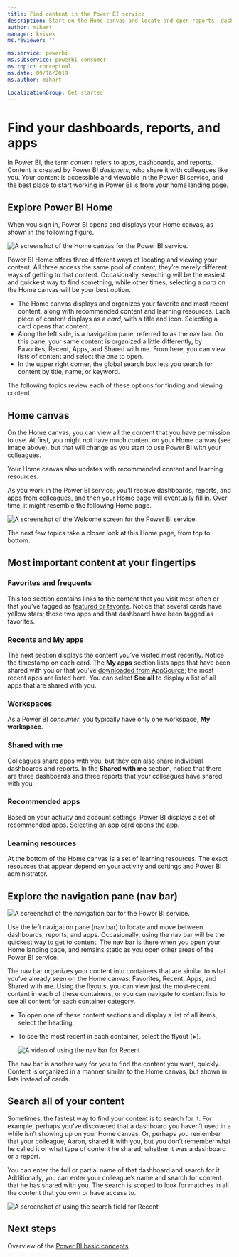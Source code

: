 ```yaml
---
title: Find content in the Power BI service
description: Start on the Home canvas and locate and open reports, dashboards, and apps.
author: mihart
manager: kvivek
ms.reviewer: ''

ms.service: powerbi
ms.subservice: powerbi-consumer
ms.topic: conceptual
ms.date: 09/16/2019
ms.author: mihart

LocalizationGroup: Get started
---
```

# Find your dashboards, reports, and apps
In Power BI, the term *content* refers to apps, dashboards, and reports. Content is created by Power BI *designers*, who share it with colleagues like you. Your content is accessible and viewable in the Power BI service, and the best place to start working in Power BI is from your home landing page.

## Explore Power BI Home
When you sign in, Power BI opens and displays your Home canvas, as shown in the following figure.
 
![A screenshot of the Home canvas for the Power BI service.](media/end-user-home/power-bi-home.png)

Power BI Home offers three different ways of locating and viewing your content. All three access the same pool of content, they’re merely different ways of getting to that content. Occasionally, searching will be the easiest and quickest way to find something, while other times, selecting a *card* on the Home canvas will be your best option.

- The Home canvas displays and organizes your favorite and most recent content, along with recommended content and learning resources. Each piece of content displays as a *card*, with a title and icon. Selecting a card opens that content.
- Along the left side, is a navigation pane, referred to as the nav bar. On this pane, your same content is organized a little differently, by Favorites, Recent, Apps, and Shared with me. From here, you can view lists of content and select the one to open.
- In the upper right corner, the global search box lets you search for content by title, name, or keyword.

The following topics review each of these options for finding and viewing content.

## Home canvas
On the Home canvas, you can view all the content that you have permission to use. At first, you might not have much content on your Home canvas (see image above), but that will change as you start to use Power BI with your colleagues.

Your Home canvas also updates with recommended content and learning resources. 
 
As you work in the Power BI service, you’ll receive dashboards, reports, and apps from colleagues, and then your Home page will eventually fill in. Over time, it might resemble the following Home page.

![A screenshot of the Welcome screen for the Power BI service.](media/end-user-home/power-bi-home-older.png)

 
The next few topics take a closer look at this Home page, from top to bottom.

## Most important content at your fingertips

### Favorites and frequents
This top section contains links to the content that you visit most often or that you’ve tagged as [featured or favorite](end-user-favorite.md). Notice that several cards have yellow stars; those two apps and that dashboard have been tagged as favorites.
 
### Recents and My apps
The next section displays the content you’ve visited most recently. Notice the timestamp on each card. The **My apps** section lists apps that have been shared with you or that you've [downloaded from AppSource](end-user-apps.md); the most recent apps are listed here. You can select **See all** to display a list of all apps that are shared with you.

### Workspaces
As a Power BI *consumer*, you typically have only one workspace, **My workspace**. 

### Shared with me
Colleagues share apps with you, but they can also share individual dashboards and reports. In the **Shared with me** section, notice that there are three dashboards and three reports that your colleagues have shared with you.

### Recommended apps
Based on your activity and account settings, Power BI displays a set of recommended apps. Selecting an app card opens the app.
 
### Learning resources
At the bottom of the Home canvas is a set of learning resources. The exact resources that appear depend on your activity and settings and Power BI administrator. 
 
## Explore the navigation pane (nav bar)

![A screenshot of the navigation bar for the Power BI service.](media/end-user-home/power-bi-nav-bar.png)


Use the left navigation pane (nav bar) to locate and move between dashboards, reports, and apps. Occasionally, using the nav bar will be the quickest way to get to content.
The nav bar is there when you open your Home landing page, and remains static as you open other areas of the Power BI service.
  
The nav bar organizes your content into containers that are similar to what you’ve already seen on the Home canvas: Favorites, Recent, Apps, and Shared with me. Using the flyouts, you can view just the most-recent content in each of these containers, or you can navigate to content lists to see all content for each container category.
 
- To open one of these content sections and display a list of all items, select the heading.
- To see the most recent in each container, select the flyout (**>**).

    ![A video of using the nav bar for Recent](media/end-user-home/power-bi-nav-bar.gif)

 
The nav bar is another way for you to find the content you want, quickly. Content is organized in a manner similar to the Home canvas, but shown in lists instead of cards. 

## Search all of your content
Sometimes, the fastest way to find your content is to search for it. For example, perhaps you’ve discovered that a dashboard you haven’t used in a while isn’t showing up on your Home canvas. Or, perhaps you remember that your colleague, Aaron, shared it with you, but you don’t remember what he called it or what type of content he shared, whether it was a dashboard or a report.
 
You can enter the full or partial name of that dashboard and search for it. Additionally, you can enter your colleague’s name and search for content that he has shared with you. The search is scoped to look for matches in all the content that you own or have access to.

![A screenshot of using the search field for Recent](media/end-user-home/power-bi-search.png)

## Next steps
Overview of the [Power BI basic concepts](end-user-basic-concepts.md)
